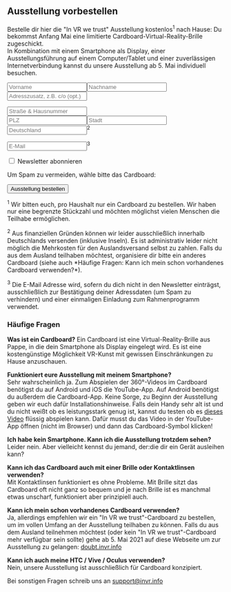 ## Ausstellung vorbestellen

Bestelle dir hier die "In VR we trust" Ausstellung kostenlos<sup>1</sup> nach Hause: Du bekommst Anfang Mai eine limitierte Cardboard-Virtual-Reality-Brille zugeschickt.  
In Kombination mit einem Smartphone als Display, einer Ausstellungsführung auf einem Computer/Tablet und einer zuverlässigen Internetverbindung kannst du unsere Ausstellung ab 5. Mai individuell besuchen.

 <form action="https://data.invr.info/users" method="PUT" name="order" id="orderForm">
    <p>
      <input type="text" name="firstname" id="firstname" placeholder="Vorname" class="half firstHalf" required><input type="text" name="lastname" id="lastname" placeholder="Nachname" class="half" required><br>
      <input type="text" name="additionalAddress" id="additionalAddress" placeholder="Adresszusatz, z.B. c/o (opt.)" class="full">
    </p>
    <p>
      <input type="text" name="streetAndHouseNumber" id="streetAndHouseNumber" placeholder="Straße & Hausnummer" class="full" required><br>
      <input type="text" name="postalCode" id="postalCode" placeholder="PLZ" pattern="[0-9]{5}" class="half firstHalf" required><input type="text" name="city" id="city" placeholder="Stadt" class="half" required><br>
      <input type="text" name="country" id="country" placeholder="Deutschland" class="full readonly" readonly><sup>2</sup>
    </p>
    <p>
      <input type="email" name="email" id="email" placeholder="E-Mail" class="full" required><sup>3</sup>
    </p>
    <p>
      <label class="switch">
        <input type="checkbox" name="newsletter" id="newsletter">
        <span class="slider"></span>
      </label>
      <span>Newsletter abonnieren</span>
    </p>
    <div id="ham">
      <p>Um Spam zu vermeiden, wähle bitte das Cardboard:</p>
    </div>
   <input type="submit" id="orderSubmit" value="Ausstellung bestellen">
</form> 

<div class="orderMsgs md-orderok"></div>
<div class="orderMsgs md-ordererror"></div><span class="orderMsgs" id="orderResponse"></span>

<div class="footnotes">
<p><sup>1</sup> Wir bitten euch, pro Haushalt nur ein Cardboard zu bestellen. Wir haben nur eine begrenzte Stückzahl und möchten möglichst vielen Menschen die Teilhabe ermöglichen.</p>

<p><sup>2</sup> Aus finanziellen Gründen können wir leider ausschließlich innerhalb Deutschlands versenden (inklusive Inseln). Es ist administrativ leider nicht möglich die Mehrkosten für den Auslandsversand selbst zu zahlen. Falls du aus dem Ausland teilhaben möchtest, organisiere dir bitte ein anderes Cardboard (siehe auch *Häufige Fragen: Kann ich mein schon vorhandenes Cardboard verwenden?*).</p>

<p><sup>3</sup> Die E-Mail Adresse wird, sofern du dich nicht in den Newsletter einträgst, ausschließlich zur Bestätigung deiner Adressdaten (um Spam zu verhindern) und einer einmaligen Einladung zum Rahmenprogramm verwendet.</p>
</div>

### Häufige Fragen

**Was ist ein Cardboard?**
Ein Cardboard ist eine Virtual-Reality-Brille aus Pappe, in die dein Smartphone als Display eingelegt wird. Es ist eine kostengünstige Möglichkeit VR-Kunst mit gewissen Einschränkungen zu Hause anzuschauen.

**Funktioniert eure Ausstellung mit meinem Smartphone?**  
Sehr wahrscheinlich ja. Zum Abspielen der 360°-Videos im Cardboard benötigst du auf Android und iOS die YouTube-App. Auf Android benötigst du außerdem die Cardboard-App. Keine Sorge, zu Beginn der Ausstellung geben wir euch dafür Installationshinweise. 
Falls dein Handy sehr alt ist und du nicht weißt ob es leistungsstark genug ist, kannst du testen ob es [dieses Video](https://youtu.be/XPhmpfiWEEw) flüssig abspielen kann. Dafür musst du das Video in der YouTube-App öffnen (nicht im Browser) und dann das Cardboard-Symbol <object data="./graphics/google-cardboard.svg" type="image/svg+xml" width="24" height="13">
</object> klicken!

**Ich habe kein Smartphone. Kann ich die Ausstellung trotzdem sehen?**  
Leider nein. Aber vielleicht kennst du jemand, der:die dir ein Gerät ausleihen kann?

**Kann ich das Cardboard auch mit einer Brille oder Kontaktlinsen verwenden?**  
Mit Kontaktlinsen funktioniert es ohne Probleme. Mit Brille sitzt das Cardboard oft nicht ganz so bequem und je nach Brille ist es manchmal etwas unscharf, funktioniert aber prinzipiell auch.

**Kann ich mein schon vorhandenes Cardboard verwenden?**  
Ja, allerdings empfehlen wir ein "In VR we trust"-Cardboard zu bestellen, um im vollen Umfang an der Ausstellung teilhaben zu können. 
Falls du aus dem Ausland teilnehmen möchtest (oder kein "In VR we trust"-Cardboard mehr verfügbar sein sollte) gehe ab 5. Mai 2021 auf diese Webseite um zur Ausstellung zu gelangen: [doubt.invr.info](https://doubt.invr.info)

**Kann ich auch meine HTC / Vive / Oculus verwenden?**  
Nein, unsere Ausstellung ist ausschließlich für Cardboard konzipiert. 

Bei sonstigen Fragen schreib uns an [support@invr.info](mailto:support@invr.info)